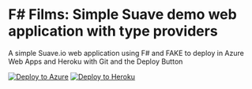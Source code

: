 # F# Films: Simple Suave demo web application with type providers

A simple Suave.io web application using F# and FAKE to deploy in Azure Web Apps and Heroku with Git and the Deploy Button

[![Deploy to Azure](http://azuredeploy.net/deploybutton.png)](https://azuredeploy.net/)
[![Deploy to Heroku](https://www.herokucdn.com/deploy/button.png)](https://heroku.com/deploy)
